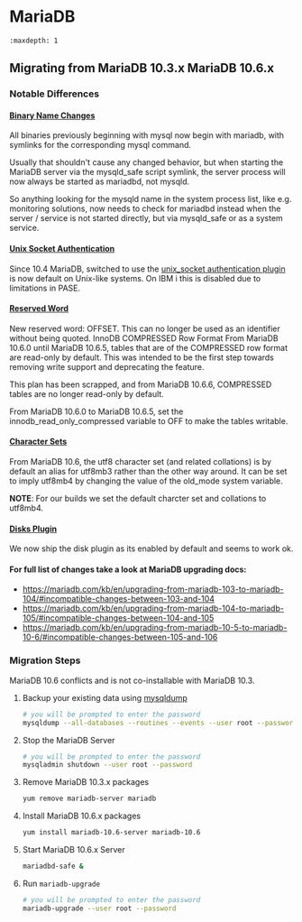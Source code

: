 # MariaDB

```{toctree}
:maxdepth: 1
```

## Migrating from MariaDB 10.3.x MariaDB 10.6.x

### Notable Differences

#### [Binary Name Changes](https://mariadb.com/kb/en/upgrading-from-mariadb-104-to-mariadb-105/#binary-name-changes)
All binaries previously beginning with mysql now begin with mariadb, with symlinks for the corresponding mysql command.

Usually that shouldn't cause any changed behavior, but when starting the MariaDB server via the mysqld_safe script symlink, the server process will now always be started as mariadbd, not mysqld.

So anything looking for the mysqld name in the system process list, like e.g. monitoring solutions, now needs to check for mariadbd instead when the server / service is not started directly, but via mysqld_safe or as a system service.

#### [Unix Socket Authentication](https://mariadb.com/kb/en/upgrading-from-mariadb-103-to-mariadb-104/#authentication-and-tls)

Since 10.4 MariaDB, switched to use the [unix_socket authentication plugin](https://mariadb.com/kb/en/authentication-plugin-unix-socket/) is now default on Unix-like systems. On IBM i this is disabled due to limitations in PASE.

#### [Reserved Word](https://mariadb.com/kb/en/upgrading-from-mariadb-10-5-to-mariadb-10-6/#reserved-word)
New reserved word: OFFSET. This can no longer be used as an identifier without being quoted.
InnoDB COMPRESSED Row Format
From MariaDB 10.6.0 until MariaDB 10.6.5, tables that are of the COMPRESSED row format are read-only by default. This was intended to be the first step towards removing write support and deprecating the feature.

This plan has been scrapped, and from MariaDB 10.6.6, COMPRESSED tables are no longer read-only by default.

From MariaDB 10.6.0 to MariaDB 10.6.5, set the innodb_read_only_compressed variable to OFF to make the tables writable.

#### [Character Sets](https://mariadb.com/kb/en/upgrading-from-mariadb-10-5-to-mariadb-10-6/#character-sets)
From MariaDB 10.6, the utf8 character set (and related collations) is by default an alias for utf8mb3 rather than the other way around. It can be set to imply utf8mb4 by changing the value of the old_mode system variable.

**NOTE**:
For our builds we set the default charcter set and collations to utf8mb4.

#### [Disks Plugin](https://mariadb.com/kb/en/disks-plugin/)
We now ship the disk plugin as its enabled by default and seems to work ok.

#### For full list of changes take a look at MariaDB upgrading docs:
- https://mariadb.com/kb/en/upgrading-from-mariadb-103-to-mariadb-104/#incompatible-changes-between-103-and-104
- https://mariadb.com/kb/en/upgrading-from-mariadb-104-to-mariadb-105/#incompatible-changes-between-104-and-105
- https://mariadb.com/kb/en/upgrading-from-mariadb-10-5-to-mariadb-10-6/#incompatible-changes-between-105-and-106


### Migration Steps

MariaDB 10.6 conflicts and is not co-installable with MariaDB 10.3.

1. Backup your existing data using [mysqldump](https://mariadb.com/kb/en/backup-and-restore-overview/#mysqldump)
	```sh
	# you will be prompted to enter the password
	mysqldump --all-databases --routines --events --user root --password
	```

2. Stop the MariaDB Server
	```sh
	# you will be prompted to enter the password
	mysqladmin shutdown --user root --password
	```

3. Remove MariaDB 10.3.x packages

	```sh
	yum remove mariadb-server mariadb
	```

4. Install MariaDB 10.6.x packages
	```sh
	yum install mariadb-10.6-server mariadb-10.6
	```

5. Start MariaDB 10.6.x Server


	```sh
	mariadbd-safe &
	```
	
6. Run `mariadb-upgrade`  

	```sh
   # you will be prompted to enter the password
	mariadb-upgrade --user root --password
	```
